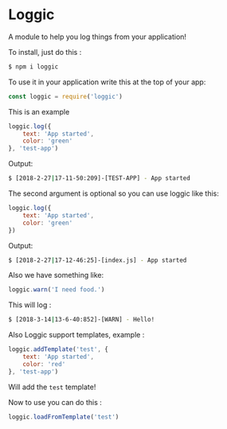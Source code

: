 Loggic
============
A module to help you log things from your application!

To install, just do this  :
```bash
$ npm i loggic 
```

To use it in your application write this at the top of your app:
```js
const loggic = require('loggic')
```

This is an example
```js
loggic.log({
    text: 'App started',
    color: 'green'
}, 'test-app')
```
Output:
```bash
$ [2018-2-27|17-11-50:209]-[TEST-APP] - App started
```
The second argument is optional so you can use loggic like this:
```js
loggic.log({
    text: 'App started',
    color: 'green'
})
```
Output:
```bash
$ [2018-2-27|17-12-46:25]-[index.js] - App started
```


Also we have something like:
```js 
loggic.warn('I need food.')
```
This will log :
```bash
$ [2018-3-14|13-6-40:852]-[WARN] - Hello!
```

Also Loggic support templates, example : 
```js
loggic.addTemplate('test', {
    text: 'App started',
    color: 'red'
}, 'test-app')
``` 
Will add the `test` template!

Now to use you can do this  :
```js
loggic.loadFromTemplate('test')
```
